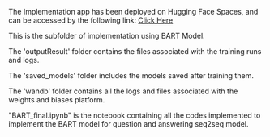 The Implementation app has been deployed on Hugging Face Spaces, and can be accessed by the following link: [Click Here](https://huggingface.co/spaces/amithugs/Seq2Seq-Question-Answering)

This is the subfolder of implementation using BART Model.

The 'outputResult' folder contains the files associated with the training runs and logs.

The 'saved_models' folder includes the models saved after training them.

The 'wandb' folder contains all the logs and files associated with the weights and biases platform.

"BART_final.ipynb" is the notebook containing all the codes implemented to implement the BART model for question and answering seq2seq model.
